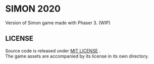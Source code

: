 # SIMON 2020
Version of Simon game made with Phaser 3. (WIP)

## LICENSE
Source code is released under [MIT LICENSE](https://opensource.org/licenses/MIT) .  
The game assets are accompanied by its license in its own directory.
 
